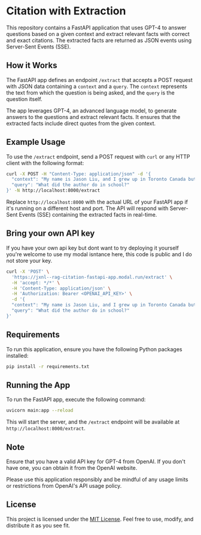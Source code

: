 # Citation with Extraction

This repository contains a FastAPI application that uses GPT-4 to answer questions based on a given context and extract relevant facts with correct and exact citations. The extracted facts are returned as JSON events using Server-Sent Events (SSE).

## How it Works

The FastAPI app defines an endpoint `/extract` that accepts a POST request with JSON data containing a `context` and a `query`. The `context` represents the text from which the question is being asked, and the `query` is the question itself.

The app leverages GPT-4, an advanced language model, to generate answers to the questions and extract relevant facts. It ensures that the extracted facts include direct quotes from the given context.

## Example Usage

To use the `/extract` endpoint, send a POST request with `curl` or any HTTP client with the following format:

```bash
curl -X POST -H "Content-Type: application/json" -d '{
  "context": "My name is Jason Liu, and I grew up in Toronto Canada but I was born in China.I went to an arts highschool but in university I studied Computational Mathematics and physics.  As part of coop I worked at many companies including Stitchfix, Facebook.  I also started the Data Science club at the University of Waterloo and I was the president of the club for 2 years.",
  "query": "What did the author do in school?"
}' -N http://localhost:8000/extract
```

Replace `http://localhost:8000` with the actual URL of your FastAPI app if it's running on a different host and port. The API will respond with Server-Sent Events (SSE) containing the extracted facts in real-time.

## Bring your own API key

If you have your own api key but dont want to try deploying it yourself you're welcome to use my 
modal isntance here, this code is public and I do not store your key.

```bash
curl -X 'POST' \
  'https://jxnl--rag-citation-fastapi-app.modal.run/extract' \
  -H 'accept: */*' \
  -H 'Content-Type: application/json' \
  -H 'Authorization: Bearer <OPENAI_API_KEY>' \
  -d '{
  "context": "My name is Jason Liu, and I grew up in Toronto Canada but I was born in China.I went to an arts highschool but in university I studied Computational Mathematics and physics.  As part of coop I worked at many companies including Stitchfix, Facebook.  I also started the Data Science club at the University of Waterloo and I was the president of the club for 2 years.",
  "query": "What did the author do in school?"
}'
```


## Requirements

To run this application, ensure you have the following Python packages installed:

```bash
pip install -r requirements.txt
```

## Running the App

To run the FastAPI app, execute the following command:

```bash
uvicorn main:app --reload
```

This will start the server, and the `/extract` endpoint will be available at `http://localhost:8000/extract`.

## Note

Ensure that you have a valid API key for GPT-4 from OpenAI. If you don't have one, you can obtain it from the OpenAI website.

Please use this application responsibly and be mindful of any usage limits or restrictions from OpenAI's API usage policy.

## License

This project is licensed under the [MIT License](LICENSE). Feel free to use, modify, and distribute it as you see fit.